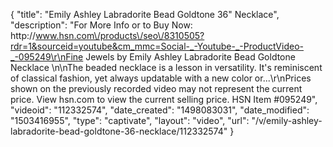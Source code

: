 {
    "title": "Emily   Ashley Labradorite Bead Goldtone 36\" Necklace",
    "description": "For More Info or to Buy Now: http:\/\/www.hsn.com\/products\/seo\/8310505?rdr=1&sourceid=youtube&cm_mmc=Social-_-Youtube-_-ProductVideo-_-095249\r\nFine Jewels by Emily   Ashley Labradorite Bead Goldtone Necklace \n\nThe beaded necklace is a lesson in versatility. It's reminiscent of classical fashion, yet always updatable with a new color or...\r\nPrices shown on the previously recorded video may not represent the current price.  View hsn.com to view the current selling price. HSN Item #095249",
    "videoid": "112332574",
    "date_created": "1498083031",
    "date_modified": "1503416955",
    "type": "captivate",
    "layout": "video",
    "url": "\/v\/emily-ashley-labradorite-bead-goldtone-36-necklace\/112332574"
}